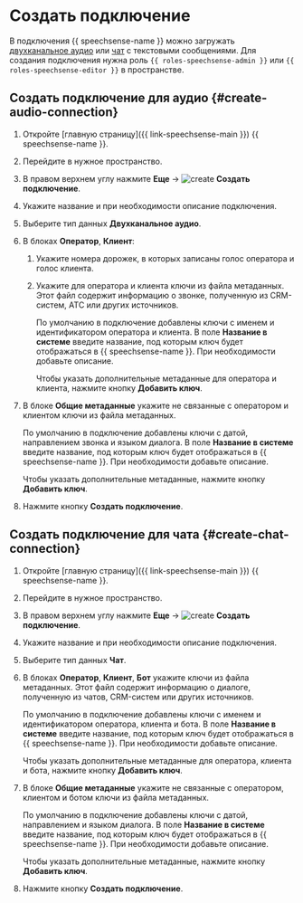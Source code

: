 # Создать подключение

В подключения {{ speechsense-name }} можно загружать [двухканальное аудио](#create-connection-audio) или [чат](#create-connection-chat) с текстовыми сообщениями. Для создания подключения нужна роль `{{ roles-speechsense-admin }}` или `{{ roles-speechsense-editor }}` в пространстве.

## Создать подключение для аудио {#create-audio-connection}

1. Откройте [главную страницу]({{ link-speechsense-main }}) {{ speechsense-name }}.
1. Перейдите в нужное пространство.
1. В правом верхнем углу нажмите **Еще** → ![create](../../../_assets/console-icons/thunderbolt.svg) **Создать подключение**.
1. Укажите название и при необходимости описание подключения.
1. Выберите тип данных **Двухканальное аудио**.
1. В блоках **Оператор**, **Клиент**:

    1. Укажите номера дорожек, в которых записаны голос оператора и голос клиента.
    1. Укажите для оператора и клиента ключи из файла метаданных. Этот файл содержит информацию о звонке, полученную из CRM-систем, АТС или других источников.

       По умолчанию в подключение добавлены ключи с именем и идентификатором оператора и клиента. В поле **Название в системе** введите название, под которым ключ будет отображаться в {{ speechsense-name }}. При необходимости добавьте описание.

       Чтобы указать дополнительные метаданные для оператора и клиента, нажмите кнопку **Добавить ключ**.

1. В блоке **Общие метаданные** укажите не связанные с оператором и клиентом ключи из файла метаданных.

    По умолчанию в подключение добавлены ключи с датой, направлением звонка и языком диалога. В поле **Название в системе** введите название, под которым ключ будет отображаться в {{ speechsense-name }}. При необходимости добавьте описание.

    Чтобы указать дополнительные метаданные, нажмите кнопку **Добавить ключ**.

1. Нажмите кнопку **Создать подключение**.

## Создать подключение для чата {#create-chat-connection}

1. Откройте [главную страницу]({{ link-speechsense-main }}) {{ speechsense-name }}.
1. Перейдите в нужное пространство.
1. В правом верхнем углу нажмите **Еще** → ![create](../../../_assets/console-icons/thunderbolt.svg) **Создать подключение**.
1. Укажите название и при необходимости описание подключения.
1. Выберите тип данных **Чат**.
1. В блоках **Оператор**, **Клиент**, **Бот** укажите ключи из файла метаданных. Этот файл содержит информацию о диалоге, полученную из чатов, CRM-систем или других источников.

    По умолчанию в подключение добавлены ключи с именем и идентификатором оператора, клиента и бота. В поле **Название в системе** введите название, под которым ключ будет отображаться в {{ speechsense-name }}. При необходимости добавьте описание.

    Чтобы указать дополнительные метаданные для оператора, клиента и бота, нажмите кнопку **Добавить ключ**.

1. В блоке **Общие метаданные** укажите не связанные с оператором, клиентом и ботом ключи из файла метаданных.

    По умолчанию в подключение добавлены ключи с датой, направлением и языком диалога. В поле **Название в системе** введите название, под которым ключ будет отображаться в {{ speechsense-name }}. При необходимости добавьте описание.

    Чтобы указать дополнительные метаданные, нажмите кнопку **Добавить ключ**.

1. Нажмите кнопку **Создать подключение**.
